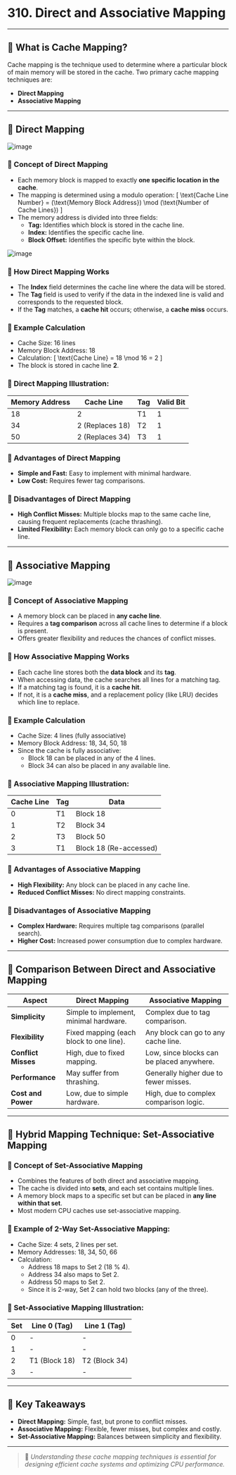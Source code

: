 # 310. Direct and Associative Mapping

---

## 📌 What is Cache Mapping?
Cache mapping is the technique used to determine where a particular block of main memory will be stored in the cache. Two primary cache mapping techniques are:
- **Direct Mapping**
- **Associative Mapping**

---

## 📌 Direct Mapping

![image](https://github.com/user-attachments/assets/8df14324-f562-4667-913b-49746eb8a83d)

### 🔹 Concept of Direct Mapping
- Each memory block is mapped to exactly **one specific location in the cache**.
- The mapping is determined using a modulo operation:
  \[
  \text{Cache Line Number} = (\text{Memory Block Address}) \mod (\text{Number of Cache Lines})
  \]
- The memory address is divided into three fields:
  - **Tag:** Identifies which block is stored in the cache line.
  - **Index:** Identifies the specific cache line.
  - **Block Offset:** Identifies the specific byte within the block.

![image](https://github.com/user-attachments/assets/c3526a3f-df8f-4dc1-a3a7-6d48fa8a514f)

### 🔹 How Direct Mapping Works
- The **Index** field determines the cache line where the data will be stored.
- The **Tag** field is used to verify if the data in the indexed line is valid and corresponds to the requested block.
- If the **Tag** matches, a **cache hit** occurs; otherwise, a **cache miss** occurs.

### 🔹 Example Calculation
- Cache Size: 16 lines
- Memory Block Address: 18
- Calculation:
  \[
  \text{Cache Line} = 18 \mod 16 = 2
  \]
- The block is stored in cache line **2**.

### 🔹 Direct Mapping Illustration:
| Memory Address | Cache Line | Tag | Valid Bit |
|----------------|-------------|-----|------------|
| 18              | 2           | T1  | 1          |
| 34              | 2 (Replaces 18) | T2 | 1          |
| 50              | 2 (Replaces 34) | T3 | 1          |

### 🔹 Advantages of Direct Mapping
- **Simple and Fast:** Easy to implement with minimal hardware.
- **Low Cost:** Requires fewer tag comparisons.

### 🔹 Disadvantages of Direct Mapping
- **High Conflict Misses:** Multiple blocks map to the same cache line, causing frequent replacements (cache thrashing).
- **Limited Flexibility:** Each memory block can only go to a specific cache line.

---

## 📌 Associative Mapping

![image](https://github.com/user-attachments/assets/b740d9f1-0338-4842-92e1-87a7f878813c)

### 🔹 Concept of Associative Mapping
- A memory block can be placed in **any cache line**.
- Requires a **tag comparison** across all cache lines to determine if a block is present.
- Offers greater flexibility and reduces the chances of conflict misses.

### 🔹 How Associative Mapping Works
- Each cache line stores both the **data block** and its **tag**.
- When accessing data, the cache searches all lines for a matching tag.
- If a matching tag is found, it is a **cache hit**.
- If not, it is a **cache miss**, and a replacement policy (like LRU) decides which line to replace.

### 🔹 Example Calculation
- Cache Size: 4 lines (fully associative)
- Memory Block Address: 18, 34, 50, 18
- Since the cache is fully associative:
  - Block 18 can be placed in any of the 4 lines.
  - Block 34 can also be placed in any available line.

### 🔹 Associative Mapping Illustration:
| Cache Line | Tag | Data   |
|-------------|-----|--------|
| 0           | T1  | Block 18 |
| 1           | T2  | Block 34 |
| 2           | T3  | Block 50 |
| 3           | T1  | Block 18 (Re-accessed) |

### 🔹 Advantages of Associative Mapping
- **High Flexibility:** Any block can be placed in any cache line.
- **Reduced Conflict Misses:** No direct mapping constraints.

### 🔹 Disadvantages of Associative Mapping
- **Complex Hardware:** Requires multiple tag comparisons (parallel search).
- **Higher Cost:** Increased power consumption due to complex hardware.

---

## 📌 Comparison Between Direct and Associative Mapping

| Aspect              | Direct Mapping                           | Associative Mapping                      |
|---------------------|-------------------------------------------|-------------------------------------------|
| **Simplicity**       | Simple to implement, minimal hardware.   | Complex due to tag comparison.            |
| **Flexibility**      | Fixed mapping (each block to one line).  | Any block can go to any cache line.       |
| **Conflict Misses**  | High, due to fixed mapping.              | Low, since blocks can be placed anywhere. |
| **Performance**      | May suffer from thrashing.               | Generally higher due to fewer misses.     |
| **Cost and Power**   | Low, due to simple hardware.             | High, due to complex comparison logic.    |

---

## 📌 Hybrid Mapping Technique: Set-Associative Mapping

### 🔹 Concept of Set-Associative Mapping
- Combines the features of both direct and associative mapping.
- The cache is divided into **sets**, and each set contains multiple lines.
- A memory block maps to a specific set but can be placed in **any line within that set**.
- Most modern CPU caches use set-associative mapping.

### 🔹 Example of 2-Way Set-Associative Mapping:
- Cache Size: 4 sets, 2 lines per set.
- Memory Addresses: 18, 34, 50, 66
- Calculation:
  - Address 18 maps to Set 2 (18 % 4).
  - Address 34 also maps to Set 2.
  - Address 50 maps to Set 2.
  - Since it is 2-way, Set 2 can hold two blocks (any of the three).

### 🔹 Set-Associative Mapping Illustration:
| Set | Line 0 (Tag) | Line 1 (Tag) |
|-----|---------------|---------------|
| 0   | -             | -             |
| 1   | -             | -             |
| 2   | T1 (Block 18) | T2 (Block 34) |
| 3   | -             | -             |

---

## 📌 Key Takeaways
- **Direct Mapping:** Simple, fast, but prone to conflict misses.
- **Associative Mapping:** Flexible, fewer misses, but complex and costly.
- **Set-Associative Mapping:** Balances between simplicity and flexibility.

---

> 🚀 *Understanding these cache mapping techniques is essential for designing efficient cache systems and optimizing CPU performance.* 

